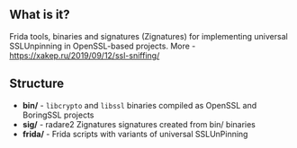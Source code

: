 ## What is it?

Frida tools, binaries and signatures (Zignatures) for implementing universal SSLUnpinning in OpenSSL-based projects.
More - https://xakep.ru/2019/09/12/ssl-sniffing/

## Structure

- **bin/** - `libcrypto` and `libssl` binaries compiled as OpenSSL and BoringSSL projects
- **sig/** - radare2 Zignatures signatures created from bin/ binaries
- **frida/** - Frida scripts with variants of universal SSLUnPinning
